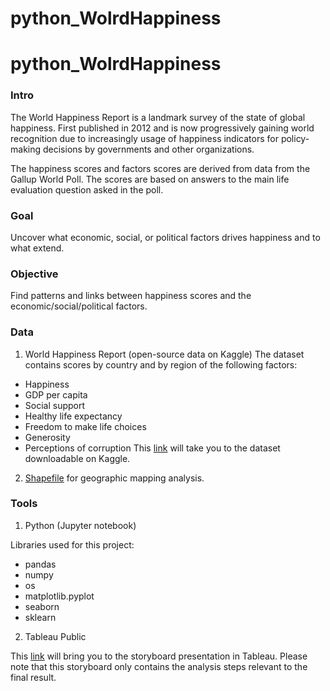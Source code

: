 # python_WolrdHappiness

# python_WolrdHappiness

### Intro

The World Happiness Report is a landmark survey of the state of global happiness. First published in 2012 and is now progressively gaining world recognition due to increasingly usage of happiness indicators for policy-making decisions by governments and other organizations. 

The happiness scores and factors scores are derived from data from the Gallup World Poll. The scores are based on answers to the main life evaluation question asked in the poll.

### Goal
Uncover what economic, social, or political factors drives happiness and to what extend.
### Objective
Find patterns and links between happiness scores and the economic/social/political factors.
### Data
1.	World Happiness Report (open-source data on Kaggle)
  The dataset contains scores by country and by region of the following factors:
  - Happiness
  - GDP per capita
  - Social support
  - Healthy life expectancy
  - Freedom to make life choices
  - Generosity
  - Perceptions of corruption
  This [link]( https://www.kaggle.com/datasets/unsdsn/world-happiness) will take you to the dataset downloadable on Kaggle. 

2.	[Shapefile]( http://geojson.xyz/naturalearth-3.3.0/ne_50m_admin_0_countries.geojson) for geographic mapping analysis. 
### Tools
1.	Python (Jupyter notebook)

Libraries used for this project:

- pandas
-	numpy
-	os
-	matplotlib.pyplot
-	seaborn
-	sklearn

2.	Tableau Public

This [link](https://public.tableau.com/app/profile/suki7003/viz/Suki-WorldHappinessAnalysis/Story1?publish=yes) will bring you to the storyboard presentation in Tableau. 
Please note that this storyboard only contains the analysis steps relevant to the final result.
